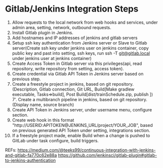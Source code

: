 # Gitlab/Jenkins Integration Steps

1. Allow requests to the local network from web hooks and services, under admin area, setting, network, outbound requests.
2. Install Gitlab plugin in Jenkins.
3. Add hostnames and IP addresses of jenkins and gitlab servers
4. Setup ssh key authentication from Jenkins server or Slave to Gitlab server(Create ssh key under jenkins user on jenkins container, copy public key and past into setting, ssh keys, run ssh -T git@gitlab.local under jenkins user at jenkins container)
5. Create Access Token in Gitlab server via this privileges(api, read repository, write repository from setting, access token).
6. Create credential via Gitlab API Token in Jenkins server based on previous step.
7. Create a freestyle project in jenkins, based on git repository.(Description, Gitlab connection, Git URL, Build[Make gradlew executable, Tasks=>build], Post Build[dist/trainSchedule.zip, publish ])
7'. Create a multibranch pipeline in jenkins, based on git repository.(Display name, source branch)
8. Create API Token in Jenkins server, under username menu, configure section.
9. Create web hook in this format "http://USERID:APITOKEN@JENKINS_URL/project/YOUR_JOB", based on previous generated API Token under setting, integrations section.
10. If a freestyle project made, enable Build when a change is pushed to GitLab under task configure, build triggers.

REFs:
https://medium.com/@teeks99/continuous-integration-with-jenkins-and-gitlab-fa770c62e88a
https://github.com/jenkinsci/gitlab-plugin#gitlab-to-jenkins-authentication

